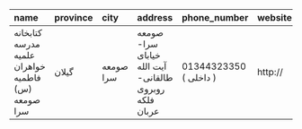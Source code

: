 | name                                              | province   | city      | address                                               | phone_number           | website   |
|:--------------------------------------------------|:-----------|:----------|:------------------------------------------------------|:-----------------------|:----------|
| کتابخانه مدرسه علمیه خواهران فاطمیه (س) صومعه سرا | گیلان      | صومعه سرا | صومعه سرا- خیاباى آیت الله طالقانی- روبروی فلکه عربان | 01344323350 ( داخلی  ) | http://   |
